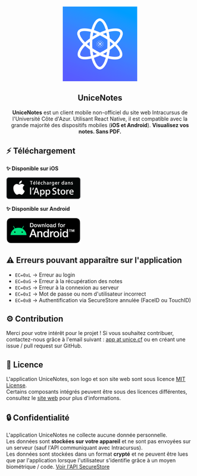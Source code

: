 <p align="center">
      <img alt="UniceNotes" height="200" src="https://github.com/UniceApps/UniceNotes/raw/main/assets/icon.png">
  <h2 align="center">UniceNotes</h2>

<p align="center">
  <b>UniceNotes</b> est un client mobile non-officiel du site web Intracursus de l'Université Côte d'Azur. Utilisant React Native, il est compatible avec la grande majorité des dispositifs mobiles (<b>iOS et Android</b>). <b>Visualisez vos notes. Sans PDF.</b>
</p>

## ⚡️ Téléchargement

**✨ Disponible sur iOS**

<a href='https://get.unice.cf/ios'><img width='200' alt='Get the beta on TestFlight' src='https://github.com/UniceApps/UniceNotes-Website/raw/main/assets/img/appstore.png'/></a>

**✨ Disponible sur Android**

<a href='https://get.unice.cf/android'><img width='200' alt='Get the beta on TestFlight' src='https://github.com/UniceApps/UniceNotes-Website/raw/main/assets/img/android.png'/></a>

## ⚠️ Erreurs pouvant apparaître sur l'application

- ```EC=0xL``` -> Erreur au login
- ```EC=0xG``` -> Erreur à la récupération des notes
- ```EC=0xS``` -> Erreur à la connexion au serveur
- ```EC=0xI``` -> Mot de passe ou nom d'utilisateur incorrect
- ```EC=0xB``` -> Authentification via SecureStore annulée (FaceID ou TouchID)

## ⚙️ Contribution

Merci pour votre intérêt pour le projet ! Si vous souhaitez contribuer, contactez-nous grâce à l'email suivant : [app at unice.cf](mailto://app@unice.cf) ou en créant une issue / pull request sur GitHub.

## 📜 Licence

L'application UniceNotes, son logo et son site web sont sous licence [MIT License](https://github.com/UniceApps/UniceNotes/raw/main/LICENSE).
\
Certains composants intégrés peuvent être sous des licences différentes, consultez le [site web](https://notes.unice.cf/credits) pour plus d'informations.

## 🔒 Confidentialité

L'application UniceNotes ne collecte aucune donnée personnelle. 
\
Les données sont **stockées sur votre appareil** et ne sont pas envoyées sur un serveur (sauf l'API communiquant avec Intracursus). 
\
Les données sont stockées dans un format **crypté** et ne peuvent être lues que par l'application lorsque l'utilisateur s'identifie grâce à un moyen biométrique / code. [Voir l'API SecureStore](https://docs.expo.dev/versions/v47.0.0/sdk/securestore/)
